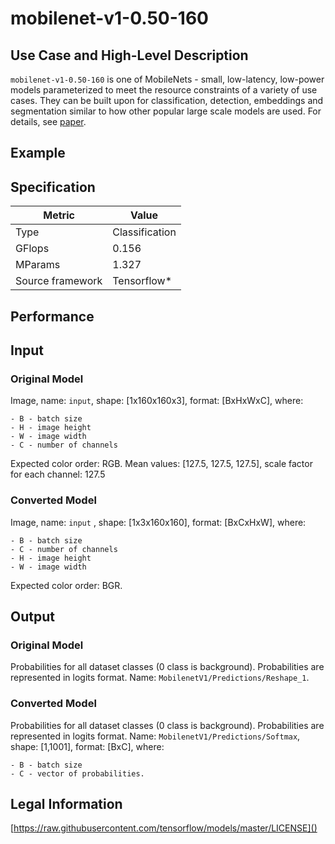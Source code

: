 # mobilenet-v1-0.50-160

## Use Case and High-Level Description

`mobilenet-v1-0.50-160` is one of MobileNets - small, low-latency, low-power models parameterized to meet the resource constraints of a variety of use cases. They can be built upon for classification, detection, embeddings and segmentation similar to how other popular large scale models are used. For details, see [paper](https://arxiv.org/abs/1704.04861).

## Example

## Specification

| Metric                          | Value                                     |
|---------------------------------|-------------------------------------------|
| Type                            | Classification                            |
| GFlops                          | 0.156                                     |
| MParams                         | 1.327                                     |
| Source framework                | Tensorflow\*                              |

## Performance

## Input

### Original Model

Image, name: `input`, shape: [1x160x160x3], format: [BxHxWxC],
   where:

    - B - batch size
    - H - image height
    - W - image width
    - C - number of channels

   Expected color order: RGB.
   Mean values: [127.5, 127.5, 127.5], scale factor for each channel: 127.5

### Converted Model

Image, name: `input` , shape: [1x3x160x160], format: [BxCxHxW],
   where:

    - B - batch size
    - C - number of channels
    - H - image height
    - W - image width

   Expected color order: BGR.

## Output

### Original Model

Probabilities for all dataset classes (0 class is background). Probabilities are represented in logits format. Name: `MobilenetV1/Predictions/Reshape_1`.

### Converted Model

Probabilities for all dataset classes (0 class is background). Probabilities are represented in logits format. Name: `MobilenetV1/Predictions/Softmax`, shape: [1,1001], format: [BxC],
    where:

    - B - batch size
    - C - vector of probabilities.

## Legal Information

[https://raw.githubusercontent.com/tensorflow/models/master/LICENSE]()

